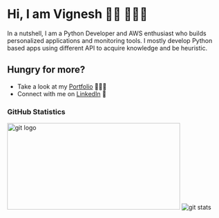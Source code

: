 <!--### Hi there 👋

**thevickypedia/thevickypedia** is a ✨ _special_ ✨ repository because its `README.md` (this file) appears on your GitHub profile.

Here are some ideas to get you started:

- 🔭 I’m currently working on ...
- 🌱 I’m currently learning ...
- 👯 I’m looking to collaborate on ...
- 🤔 I’m looking for help with ...
- 💬 Ask me about ...
- 📫 How to reach me: ...
- 😄 Pronouns: ...
- ⚡ Fun fact: ...
-->

# Hi, I am Vignesh 👋🏻 👨🏻‍💻

In a nutshell, I am a Python Developer and AWS enthusiast who builds personalized applications and monitoring tools. I mostly develop Python based apps using different API to acquire knowledge and be heuristic.

## Hungry for more?
- Take a look at my <a href="https://thevickypedia.com/"> Portfolio</a> 👨🏻‍💻
- Connect with me on <a href="https://www.linkedin.com/in/vignesh-sivanandha-rao/">LinkedIn</a> 💼

### GitHub Statistics
<img src="https://user-images.githubusercontent.com/38729644/88803242-cb449300-d171-11ea-9dbd-ba42e806fa8c.png" width="400" height="200" alt="git logo">

<img src="https://github-readme-stats.vercel.app/api/?username=thevickypedia" alt="git stats">

